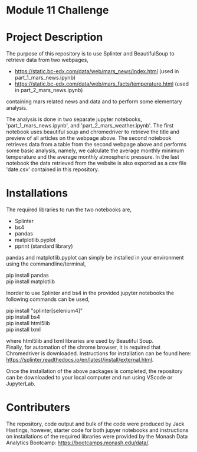 # Module 11 Challenge

# Project Description

The purpose of this repository is to use Splinter and BeautifulSoup to retrieve data from two webpages,
- https://static.bc-edx.com/data/web/mars_news/index.html (used in part_1_mars_news.ipynb)
- https://static.bc-edx.com/data/web/mars_facts/temperature.html (used in part_2_mars_news.ipynb)

containing mars related news and data and to perform some elementary analysis.
 
The analysis is done in two separate jupyter notebooks, 'part_1_mars_news.ipynb', and 'part_2_mars_weather.ipynb'. The first notebook uses beautiful soup and chromedriver to retrieve the title and preview of all articles on the webpage above. The second notebook retrieves data from a table from the second webpage above and performs some basic analysis, namely, we calculate the average monthly minimum temperature and the average monthly atmospheric pressure. 
In the last notebook the data retrieved from the website is also exported as a csv file 'date.csv' contained in this repository.  


# Installations

The required libraries to run the two notebooks are,

- Splinter
- bs4
- pandas
- matplotlib.pyplot
- pprint (standard library)

pandas and matplotlib.pyplot can simply be installed in your environment using the commandline/terminal,

pip install pandas <br>
pip install matplotlib

Inorder to use Splinter and bs4 in the provided jupyter notebooks the following commands can be used,

pip install "splinter[selenium4]" <br>
pip install bs4 <br>
pip install html5lib <br>
pip install lxml

where html5lib and lxml libraries are used by Beautiful Soup. <br>
Finally, for automation of the chrome browser, it is required that Chromedriver is downloaded. Instructions for installation can be found here: https://splinter.readthedocs.io/en/latest/install/external.html.

Once the installation of the above packages is completed, the repository can be downloaded to your local computer and run using VScode or JupyterLab.

# Contributers

The repository, code output and bulk of the code were produced by Jack Hastings, however, starter code for both jupyer notebooks and instructions on installations of the required libraries were provided by 
the Monash Data Analytics Bootcamp: https://bootcamps.monash.edu/data/.

